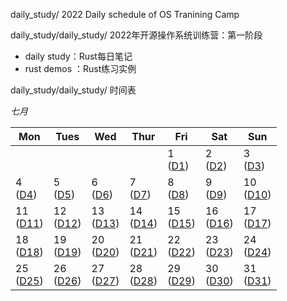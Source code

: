 daily_study/ 2022 Daily schedule of OS Tranining Camp

daily_study/daily_study/ 2022年开源操作系统训练营：第一阶段

- daily study：Rust每日笔记
- rust demos ：Rust练习实例

daily_study/daily_study/ 时间表

*七月*

| Mon               | Tues              | Wed                          | Thur                         | Fri                          | Sat               | Sun               |
| ----------------- | ----------------- | ---------------------------- | ---------------------------- | ---------------------------- | ----------------- | ----------------- |
|                   |                   |                   |                   | 1 <br> ([D1](#daily_study/day-1-202271)) | 2 <br> ([D2](daily_study/day-2-202272)) | 3 <br> ([D3](daily_study/day-3-202273)) | 
|4 <br> ([D4](daily_study/day-4-202274)) | 5 <br> ([D5](daily_study/day-5-202275)) | 6 <br> ([D6](daily_study/day-6-202276)) | 7 <br> ([D7](daily_study/day-7-202277)) | 8 <br> ([D8](daily_study/day-8-202278))       | 9 <br> ([D9](daily_study/day-9-202279))            | 10 <br> ([D10](daily_study/day-10-2022710))         | 
|11  <br>  ([D11](daily_study/day-11-2022711))             | 12      <br>    ([D12](daily_study/day-12-2022712))       | 13    <br>    ([D13](daily_study/day-13-2022713))             | 14         <br>    ([D14](daily_study/day-14-2020711))        | 15        <br>    ([D15](daily_study/day-15-2022715))                    | 16    <br>     ([D16](daily_study/day-16-2022716))                       | 17    <br>      ([D17](daily_study/day-17-2022717))                       |
|18    <br>    ([D18](daily_study/day-18-2020718))            | 19   <br>     ([D19](daily_study/day-19-2022719))            | 20   <br>    ([D20](daily_study/day-20-2022720))            | 21       <br>    ([D21](daily_study/day-21-2022721))         | 22     <br>    ([D22](daily_study/day-22-2022722))                         | 23     <br>    ([D23](daily_study/day-23-2022723))                         | 24    <br>    ([D24](daily_study/day-24-2022724))                        | 
|25      <br>    ([D25](daily_study/day-25-2022725))             | 26         <br>    ([D26](daily_study/day-26-2022726))           | 27         <br>    ([D27](daily_study/day-27-2022727))           | 28       <br>    ([D28](daily_study/day-28-2022728))           | 29         <br>    ([D29](daily_study/day-29-2022729))                    | 30        <br>    ([D30](daily_study/day-30-2022730))                     | 31     <br>    ([D31](daily_study/day-31-2022731))                           |
